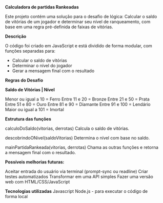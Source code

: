 **Calculadora de partidas Rankeadas**

Este projeto contém uma solução para o desafio de lógica: Calcular o saldo de vitórias de um jogador e determinar seu nível de ranqueamento, com base em uma regra pré-definida de faixas de vitórias.

**Descrição**

O código foi criado em JavaScript e está dividido de forma modular, com funções separadas para:

- Calcular o saldo de vitórias
- Determinar o nível do jogador
- Gerar a mensagem final com o resultado

**Regras do Desafio**

**Saldo de Vitórias | Nível**

Menor ou igual a 10 = Ferro
Entre 11 e 20 = Bronze
Entre 21 e 50 = Prata
Entre 51 e 80 = Ouro
Entre 81 e 90 = Diamante
Entre 91 e 100 = Lendário
Maior ou igual a 101 = Imortal

**Estrutura das funções**

calculoDoSaldo(vitorias, derrotas)
Calcula o saldo de vitórias.

descobrindoONivel(saldoVitorias)
Determina o nível com base no saldo.

mainPartidaRankeada(vitorias, derrotas)
Chama as outras funções e retorna a mensagem final com o resultado.

**Possíveis melhorias futuras:**

Aceitar entrada do usuário via terminal (prompt-sync ou readline)
Criar testes automatizados
Transformar em uma API simples
Fazer uma versão web com HTML/CSS/JavaScript

**Tecnologias utilizadas**
Javascript
Node.js - para executar o código de forma local
